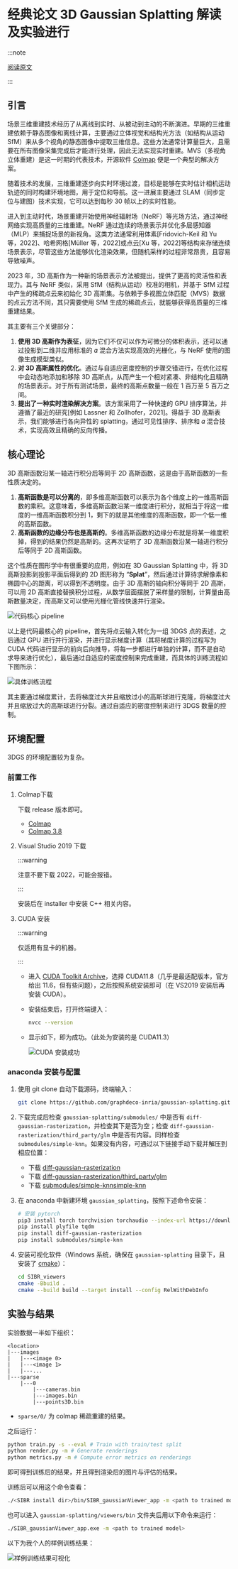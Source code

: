 # 经典论文 3D Gaussian Splatting 解读及实验进行

:::note

[阅读原文](https://mp.weixin.qq.com/s/YcBs25ClmepZQB5aphJYzA)

:::

## 引言

场景三维重建技术经历了从离线到实时、从被动到主动的不断演进。早期的三维重建依赖于静态图像和离线计算，主要通过立体视觉和结构光方法（如结构从运动 SfM）来从多个视角的静态图像中提取三维信息。这些方法通常计算量巨大，且需要在所有图像采集完成后才能进行处理，因此无法实现实时重建。MVS（多视角立体重建）是这一时期的代表技术，开源软件 [Colmap](https://github.com/colmap/colmap) 便是一个典型的解决方案。

随着技术的发展，三维重建逐步向实时环境过渡，目标是能够在实时估计相机运动轨迹的同时构建环境地图，用于定位和导航。这一进展主要通过 SLAM（同步定位与建图）技术实现，它可以达到每秒 30 帧以上的实时性能。

进入到主动时代，场景重建开始使用神经辐射场（NeRF）等光场方法，通过神经网络实现高质量的三维重建。NeRF 通过连续的场景表示并优化多层感知器（MLP）来捕捉场景的新视角。这类方法通常利用体素[Fridovich-Keil 和 Yu 等，2022]、哈希网格[Müller 等，2022]或点云[Xu 等，2022]等结构来存储连续场景表示，尽管这些方法能够优化渲染效果，但随机采样的过程非常昂贵，且容易导致噪声。

2023 年，3D 高斯作为一种新的场景表示方法被提出，提供了更高的灵活性和表现力。其与 NeRF 类似，采用 SfM（结构从运动）校准的相机，并基于 SfM 过程中产生的稀疏点云来初始化 3D 高斯集。与依赖于多视图立体匹配（MVS）数据的点云方法不同，其只需要使用 SfM 生成的稀疏点云，就能够获得高质量的三维重建结果。

其主要有三个关键部分：

1. **使用 3D 高斯作为表征**，因为它们不仅可以作为可微分的体积表示，还可以通过投影到二维并应用标准的 𝛼 混合方法实现高效的光栅化，与 NeRF 使用的图像生成模型类似。
2. **对 3D 高斯属性的优化**。通过与自适应密度控制的步骤交错进行，在优化过程中会动态地添加和移除 3D 高斯点，从而产生一个相对紧凑、非结构化且精确的场景表示。对于所有测试场景，最终的高斯点数量一般在 1 百万至 5 百万之间。
3. **提出了一种实时渲染解决方案**。该方案采用了一种快速的 GPU 排序算法，并遵循了最近的研究[例如 Lassner 和 Zollhofer，2021]。得益于 3D 高斯表示，我们能够进行各向异性的 splatting，通过可见性排序、排序和 𝛼 混合技术，实现高效且精确的反向传播。

## 核心理论

3D 高斯函数沿某一轴进行积分后等同于 2D 高斯函数，这是由于高斯函数的一些性质决定的。

1. **高斯函数是可以分离的**，即多维高斯函数可以表示为各个维度上的一维高斯函数的乘积。这意味着，多维高斯函数沿某一维度进行积分，就相当于将这一维度的一维高斯函数积分到 1，剩下的就是其他维度的高斯函数，即一个低一维的高斯函数。
2. **高斯函数的边缘分布也是高斯的**。多维高斯函数的边缘分布就是将某一维度积掉，得到的结果仍然是高斯的。这再次证明了 3D 高斯函数沿某一轴进行积分后等同于 2D 高斯函数。

这个性质在图形学中有很重要的应用，例如在 3D Gaussian Splatting 中，将 3D 高斯投影到投影平面后得到的 2D 图形称为 “**Splat**”，然后通过计算待求解像素和椭圆中心的距离，可以得到不透明度。由于 3D 高斯的轴向积分等同于 2D 高斯，可以用 2D 高斯直接替换积分过程，从数学层面摆脱了采样量的限制，计算量由高斯数量决定，而高斯又可以使用光栅化管线快速并行渲染。

![代码核心 pipeline](img/1.png)

以上是代码最核心的 pipeline，首先将点云输入转化为一组 3DGS 点的表述，之后通过 GPU 进行并行渲染，并进行显示梯度计算（其将梯度计算的过程写为 CUDA 代码进行显示的前向后向推导，将每一步都进行单独的计算，而不是自动求导来进行优化），最后通过自适应的密度控制来完成重建，而具体的训练流程如下图所示：

![具体训练流程](img/2.png)

其主要通过梯度累计，去将梯度过大并且缩放过小的高斯球进行克隆，将梯度过大并且缩放过大的高斯球进行分裂。通过自适应的密度控制来进行 3DGS 数量的控制。

## 环境配置

3DGS 的环境配置较为复杂。

### 前置工作

1. Colmap下载

   下载 release 版本即可。

   - [Colmap](https://github.com/colmap/colmap)
   - [Colmap 3.8](https://github.com/colmap/colmap/releases/tag/3.8)

2. Visual Studio 2019 下载

   :::warning

   注意不要下载 2022，可能会报错。

   :::

   安装后在 installer 中安装 C++ 相关内容。

3. CUDA 安装

   :::warning

   仅适用有显卡的机器。

   :::

   - 进入 [CUDA Toolkit Archive](https://developer.nvidia.com/cuda-toolkit-archive)，选择 CUDA11.8（几乎是最适配版本，官方给出 11.6，但有些问题），之后按照系统安装即可（在 VS2019 安装后再安装 CUDA）。
   - 安装结束后，打开终端键入：

     ```bash
     nvcc --version
     ```

   - 显示如下，即为成功。（此处为安装的是 CUDA11.3）

     ![CUDA 安装成功](img/3.png)

### anaconda 安装与配置

1. 使用 git clone 自动下载源码，终端输入：

   ```bash
   git clone https://github.com/graphdeco-inria/gaussian-splatting.git --recursive
   ```

2. 下载完成后检查 `gaussian-splatting/submodules/` 中是否有 `diff-gaussian-rasterization`，并检查其下是否为空；检查 `diff-gaussian-rasterization/third_party/glm` 中是否有内容。同样检查 `submodules/simple-knn`。如果没有内容，可通过以下链接手动下载并解压到相应位置：

   - 下载 [diff-gaussian-rasterization](https://github.com/graphdeco-inria/diff-gaussian-rasterization/tree/59f5f77e3ddbac3ed9db93ec2cfe99ed6c5d121d)
   - 下载 [diff-gaussian-rasterization/third_party/glm](https://github.com/g-truc/glm/tree/5c46b9c07008ae65cb81ab79cd677ecc1934b903)
   - 下载 [submodules/simple-knnsimple-knn](https://gitlab.inria.fr/bkerbl/simple-knn)

3. 在 anaconda 中新建环境 `gaussian_splatting`，按照下述命令安装：

   ```bash
   # 安装 pytorch
   pip3 install torch torchvision torchaudio --index-url https://download.pytorch.org/whl/cu118
   pip install plyfile tqdm
   pip install diff-gaussian-rasterization
   pip install submodules/simple-knn
   ```

4. 安装可视化软件（Windows 系统，确保在 `gaussian-splatting` 目录下，且安装了 [cmake](../../../learning_resources/build_sys/cmake.md)）：

   ```bash
   cd SIBR_viewers
   cmake -Bbuild .
   cmake --build build --target install --config RelWithDebInfo
   ```

## 实验与结果

实验数据一半如下组织：

```plaintext
<location>
|---images
|   |---<image 0>
|   |---<image 1>
|   |---...
|---sparse
    |---0
        |---cameras.bin
        |---images.bin
        |---points3D.bin
```

- `sparse/0/` 为 colmap 稀疏重建的结果。

之后运行：

```bash
python train.py -s --eval # Train with train/test split
python render.py -m # Generate renderings
python metrics.py -m # Compute error metrics on renderings
```

即可得到训练后的结果，并且得到渲染后的图片与评估的结果。

训练后可以用这个命令查看：

```bash
./<SIBR install dir>/bin/SIBR_gaussianViewer_app -m <path to trained model>
```

也可以进入 `gaussian-splatting/viewers/bin` 文件夹后用以下命令来运行：

```bash
./SIBR_gaussianViewer_app.exe -m <path to trained model>
```

以下为我个人的样例训练结果：

![样例训练结果可视化](img/4.png)
